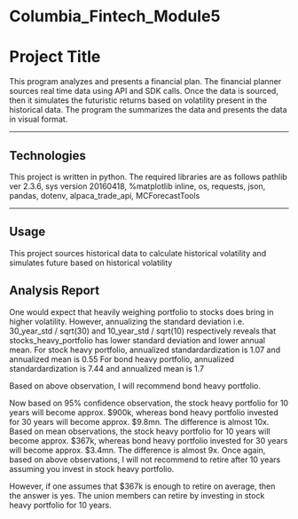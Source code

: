 # Columbia_Fintech_Module5

# Project Title

This program analyzes and presents a financial plan. The financial planner sources real time data using API and SDK calls. Once the data is sourced, then it simulates
the futuristic returns based on volatility present in the historical data. The program the summarizes the data and presents the data in visual format.

---

## Technologies

This project is written in python. The required libraries are as follows
pathlib ver 2.3.6, sys version 20160418, %matplotlib inline, os, requests, json, pandas, dotenv, alpaca_trade_api, MCForecastTools


---

## Usage

This project sources historical data to calculate historical volatility and simulates future based on historical volatility

## Analysis Report
 
One would expect that heavily weighing portfolio to stocks does bring in higher volatility. 
However, annualizing the standard deviation i.e. 30_year_std / sqrt(30) and 10_year_std / sqrt(10) respectively reveals that stocks_heavy_portfolio has lower standard deviation and lower annual mean.
For stock heavy portfolio, annualized standardardization is 1.07 and annualized mean is 0.55
For bond heavy portfolio, annualized standardardization is 7.44 and annualized mean is 1.7

Based on above observation, I will recommend bond heavy portfolio. 

Now based on 95% confidence observation, the stock heavy portfolio for 10 years will become approx. $900k, whereas bond heavy portfolio invested for 30 years will become approx. $9.8mn. 
The difference is almost 10x. 
Based on mean observations, the stock heavy portfolio for 10 years will become approx. $367k, whereas bond heavy portfolio invested for 30 years will become approx. $3.4mn. 
The difference is almost 9x.
Once again, based on above observations, I will not recommend to retire after 10 years assuming you invest in stock heavy portfolio.

However, if one assumes that $367k is enough to retire on average, then the answer is yes. The union members can retire by investing in stock heavy portfolio for 10 years.

